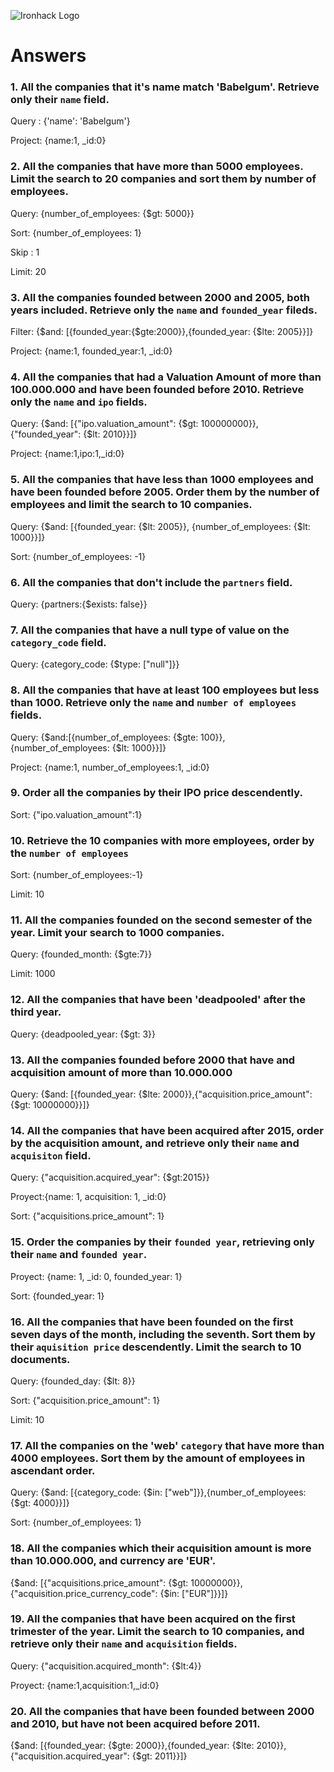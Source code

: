 ![Ironhack Logo](https://i.imgur.com/1QgrNNw.png)

# Answers

### 1. All the companies that it's name match 'Babelgum'. Retrieve only their `name` field.

Query : {'name': 'Babelgum'}

Project: {name:1, _id:0}

### 2. All the companies that have more than 5000 employees. Limit the search to 20 companies and sort them by **number of employees**.

Query: {number_of_employees: {$gt: 5000}}

Sort: {number_of_employees: 1}

Skip : 1

Limit: 20
### 3. All the companies founded between 2000 and 2005, both years included. Retrieve only the `name` and `founded_year` fileds.

Filter: {$and: [{founded_year:{$gte:2000}},{founded_year: {$lte: 2005}}]}

Project: {name:1, founded_year:1, _id:0}
### 4. All the companies that had a Valuation Amount of more than 100.000.000 and have been founded before 2010. Retrieve only the `name` and `ipo` fields.

Query: {$and: [{"ipo.valuation_amount": {$gt: 100000000}}, {"founded_year": {$lt: 2010}}]}

Project: {name:1,ipo:1,_id:0}

### 5. All the companies that have less than 1000 employees and have been founded before 2005. Order them by the number of employees and limit the search to 10 companies.

Query: {$and: [{founded_year: {$lt: 2005}}, {number_of_employees: {$lt: 1000}}]}

Sort: {number_of_employees: -1}

### 6. All the companies that don't include the `partners` field.

Query: {partners:{$exists: false}}


### 7. All the companies that have a null type of value on the `category_code` field.

Query: {category_code: {$type: ["null"]}}

### 8. All the companies that have at least 100 employees but less than 1000. Retrieve only the `name` and `number of employees` fields.

Query: {$and:[{number_of_employees: {$gte: 100}}, {number_of_employees: {$lt: 1000}}]}

Project: {name:1, number_of_employees:1, _id:0}

### 9. Order all the companies by their IPO price descendently.

Sort: {"ipo.valuation_amount":1} 


### 10. Retrieve the 10 companies with more employees, order by the `number of employees`

Sort: {number_of_employees:-1}

Limit: 10


### 11. All the companies founded on the second semester of the year. Limit your search to 1000 companies.

Query: {founded_month: {$gte:7}}

Limit: 1000

### 12. All the companies that have been 'deadpooled' after the third year.

Query: {deadpooled_year: {$gt: 3}}

### 13. All the companies founded before 2000 that have and acquisition amount of more than 10.000.000

Query: {$and: [{founded_year: {$lte: 2000}},{"acquisition.price_amount": {$gt: 10000000}}]}

### 14. All the companies that have been acquired after 2015, order by the acquisition amount, and retrieve only their `name` and `acquisiton` field.

Query: {"acquisition.acquired_year": {$gt:2015}}

Proyect:{name: 1, acquisition: 1, _id:0}

Sort: {"acquisitions.price_amount": 1}

### 15. Order the companies by their `founded year`, retrieving only their `name` and `founded year`.

Proyect: {name: 1, _id: 0, founded_year: 1}

Sort: {founded_year: 1}

### 16. All the companies that have been founded on the first seven days of the month, including the seventh. Sort them by their `aquisition price` descendently. Limit the search to 10 documents.

Query: {founded_day: {$lt: 8}}

Sort: {"acquisition.price_amount": 1}

Limit: 10

### 17. All the companies on the 'web' `category` that have more than 4000 employees. Sort them by the amount of employees in ascendant order.

Query: {$and: [{category_code: {$in: ["web"]}},{number_of_employees: {$gt: 4000}}]}

Sort: {number_of_employees: 1}


### 18. All the companies which their acquisition amount is more than 10.000.000, and currency are 'EUR'.

{$and: [{"acquisitions.price_amount": {$gt: 10000000}},{"acquisition.price_currency_code": {$in: ["EUR"]}}]}

### 19. All the companies that have been acquired on the first trimester of the year. Limit the search to 10 companies, and retrieve only their `name` and `acquisition` fields.

Query: {"acquisition.acquired_month": {$lt:4}}

Proyect: {name:1,acquisition:1,_id:0}

### 20. All the companies that have been founded between 2000 and 2010, but have not been acquired before 2011.

{$and: [{founded_year: {$gte: 2000}},{founded_year: {$lte: 2010}}, {"acquisition.acquired_year": {$gt: 2011}}]}
